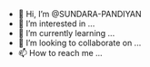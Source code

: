 - 👋 Hi, I’m @SUNDARA-PANDIYAN
- 👀 I’m interested in ...
- 🌱 I’m currently learning ...
- 💞️ I’m looking to collaborate on ...
- 📫 How to reach me ...

<!---
SUNDARA-PANDIYAN/SUNDARA-PANDIYAN is a ✨ special ✨ repository because its `README.md` (this file) appears on your GitHub profile.
You can click the Preview link to take a look at your changes.
--->
